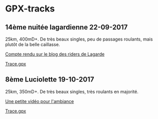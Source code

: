 # GPX-tracks

## 14ème nuitée lagardienne 22-09-2017
25km, 400mD+. De très beaux singles, peu de passages roulants, mais plutôt de la belle caillasse.

[Compte rendu sur le blog des riders de Lagarde](http://lesriders.over-blog.com/2017/09/la-nuitee-lagardienne-2017-record-battu.html)

[Trace.gpx](https://github.com/franckySPOJ/GPX-tracks/blob/master/14%C3%A8me-Lagarde-25km-400D.gpx)

## 8ème Luciolette 19-10-2017
25km, 350mD+. De très beaux singles, très roulants en majorité.

[Une petite vidéo pour l'ambiance](https://www.youtube.com/watch?v=r8QW1rsp89E)

[Trace.gpx](https://github.com/franckySPOJ/GPX-tracks/blob/master/8%C3%A8me-Luciolette-25km-350D.gpx)

<a href="https://github.com/franckySPOJ/GPX-tracks/blob/master/8%C3%A8me-Luciolette-25km-350D.gpx" download="maTrace.gpx">
